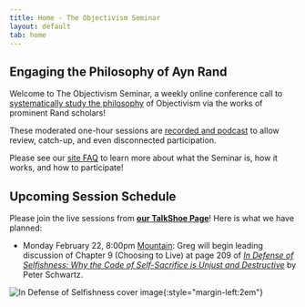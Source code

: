 ```yaml
---
title: Home - The Objectivism Seminar
layout: default
tab: home
---
```


Engaging the Philosophy of Ayn Rand
-----------------------------------
Welcome to The Objectivism Seminar, a weekly online conference call to
[systematically study the philosophy](/about "About the Objectivism Seminar")
of Objectivism via the works of prominent Rand scholars!

These moderated one-hour sessions are [recorded and podcast](/archives "Session Recording Archives")
to allow review, catch-up, and even disconnected participation.

Please see our [site FAQ](/faq "Frequently Asked Questions")
to learn more about what the Seminar is, how it works, and how to participate!

Upcoming Session Schedule
-------------------------
Please join the live sessions from
[**our TalkShoe Page**](http://www.talkshoe.com/talkshoe/web/talkCast.jsp?masterId=15215&amp;cmd=tc "The Objectivism Seminar at TalkShoe.com")!
Here is what we have planned:

* Monday February 22, 8:00pm
  [Mountain](http://wwp.greenwichmeantime.com/time-zone/usa/mountain-time/ "mountain time"):
  Greg will
  begin leading discussion of
  Chapter 9 (Choosing to Live)
  at page 209
  of [_In Defense of Selfishness: Why the Code of Self-Sacrifice is Unjust
  and Destructive_](http://amzn.to/1GtD7Io "Amazon link") by Peter Schwartz.

![In Defense of Selfishness cover image](http://ecx.images-amazon.com/images/I/41Ub-Y3BEZL._SX327_BO1,204,203,200_.jpg){:style="margin-left:2em"}
